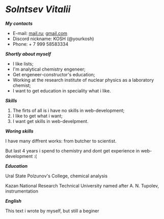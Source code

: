 # *Solntsev Vitalii*

***My contacts***
- E-mail: [mail.ru](http://Amen-vampire@mail.ru); [gmail.com](http://suicidalcoproposthardcore@gmail.com)
- Discord nickname: KOSH (@yourkosh)
- Phone: + 7 999 58583334

***Shortly about myself***
- I like lists;
- I'm analytical chemistry engeneer;
- Get engeneer-constructor's education;
- Working at the research institute of nuclear physics as a laboratory chemist;
- I want to get education in speciality what i like.

***Skills***
1. The firts of all is i have no skills in web-development;
2. I like to get what i want;
3. I want get skills in web-develpment.

***Woring skills***

I have many diffrent works: from butcher to scientist. 

But last 4 years i spend to chemistry and dont get experience in web-development :(

***Education***

Ural State Polzunov's College, chemical analysis

Kazan National Research Technical University named after A. N. Tupolev, instrumentation

***English***

This text i wrote by myself, but still a beginer
